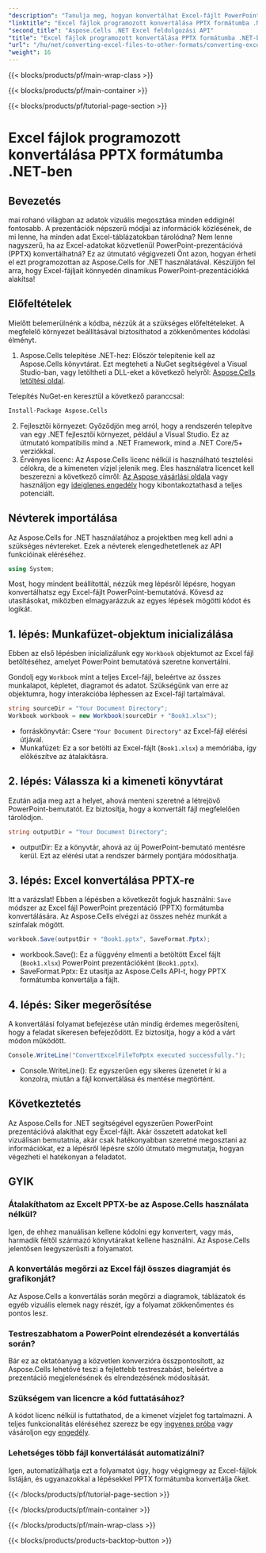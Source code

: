 ```yaml
---
"description": "Tanulja meg, hogyan konvertálhat Excel-fájlt PowerPoint-bemutatóvá (PPTX) programozottan az Aspose.Cells for .NET használatával ebből a lépésről lépésre szóló útmutatóból."
"linktitle": "Excel fájlok programozott konvertálása PPTX formátumba .NET-ben"
"second_title": "Aspose.Cells .NET Excel feldolgozási API"
"title": "Excel fájlok programozott konvertálása PPTX formátumba .NET-ben"
"url": "/hu/net/converting-excel-files-to-other-formats/converting-excel-file-to-pptx/"
"weight": 16
---
```


{{< blocks/products/pf/main-wrap-class >}}

{{< blocks/products/pf/main-container >}}

{{< blocks/products/pf/tutorial-page-section >}}

# Excel fájlok programozott konvertálása PPTX formátumba .NET-ben

## Bevezetés

mai rohanó világban az adatok vizuális megosztása minden eddiginél fontosabb. A prezentációk népszerű módjai az információk közlésének, de mi lenne, ha minden adat Excel-táblázatokban tárolódna? Nem lenne nagyszerű, ha az Excel-adatokat közvetlenül PowerPoint-prezentációvá (PPTX) konvertálhatná? Ez az útmutató végigvezeti Önt azon, hogyan érheti el ezt programozottan az Aspose.Cells for .NET használatával. Készüljön fel arra, hogy Excel-fájljait könnyedén dinamikus PowerPoint-prezentációkká alakítsa!

## Előfeltételek

Mielőtt belemerülnénk a kódba, nézzük át a szükséges előfeltételeket. A megfelelő környezet beállításával biztosíthatod a zökkenőmentes kódolási élményt.

1. Aspose.Cells telepítése .NET-hez: Először telepítenie kell az Aspose.Cells könyvtárat. Ezt megteheti a NuGet segítségével a Visual Studio-ban, vagy letöltheti a DLL-eket a következő helyről: [Aspose.Cells letöltési oldal](https://releases.aspose.com/cells/net/).

Telepítés NuGet-en keresztül a következő paranccsal:
```bash
Install-Package Aspose.Cells
```
2. Fejlesztői környezet: Győződjön meg arról, hogy a rendszerén telepítve van egy .NET fejlesztői környezet, például a Visual Studio. Ez az útmutató kompatibilis mind a .NET Framework, mind a .NET Core/5+ verziókkal.
3. Érvényes licenc: Az Aspose.Cells licenc nélkül is használható tesztelési célokra, de a kimeneten vízjel jelenik meg. Éles használatra licencet kell beszerezni a következő címről: [Az Aspose vásárlási oldala](https://purchase.aspose.com/buy) vagy használjon egy [ideiglenes engedély](https://purchase.aspose.com/temporary-license/) hogy kibontakoztathasd a teljes potenciált.

## Névterek importálása

Az Aspose.Cells for .NET használatához a projektben meg kell adni a szükséges névtereket. Ezek a névterek elengedhetetlenek az API funkcióinak eléréséhez.

```csharp
using System;
```

Most, hogy mindent beállítottál, nézzük meg lépésről lépésre, hogyan konvertálhatsz egy Excel-fájlt PowerPoint-bemutatóvá. Kövesd az utasításokat, miközben elmagyarázzuk az egyes lépések mögötti kódot és logikát.

## 1. lépés: Munkafüzet-objektum inicializálása

Ebben az első lépésben inicializálunk egy `Workbook` objektumot az Excel fájl betöltéséhez, amelyet PowerPoint bemutatóvá szeretne konvertálni.

Gondolj egy `Workbook` mint a teljes Excel-fájl, beleértve az összes munkalapot, képletet, diagramot és adatot. Szükségünk van erre az objektumra, hogy interakcióba léphessen az Excel-fájl tartalmával.

```csharp
string sourceDir = "Your Document Directory";
Workbook workbook = new Workbook(sourceDir + "Book1.xlsx");
```

- forráskönyvtár: Csere `"Your Document Directory"` az Excel-fájl elérési útjával.
- Munkafüzet: Ez a sor betölti az Excel-fájlt (`Book1.xlsx`) a memóriába, így előkészítve az átalakításra.

## 2. lépés: Válassza ki a kimeneti könyvtárat

Ezután adja meg azt a helyet, ahová menteni szeretné a létrejövő PowerPoint-bemutatót. Ez biztosítja, hogy a konvertált fájl megfelelően tárolódjon.

```csharp
string outputDir = "Your Document Directory";
```

- outputDir: Ez a könyvtár, ahová az új PowerPoint-bemutató mentésre kerül. Ezt az elérési utat a rendszer bármely pontjára módosíthatja.

## 3. lépés: Excel konvertálása PPTX-re

Itt a varázslat! Ebben a lépésben a következőt fogjuk használni: `Save` módszer az Excel fájl PowerPoint prezentáció (PPTX) formátumba konvertálására. Az Aspose.Cells elvégzi az összes nehéz munkát a színfalak mögött.

```csharp
workbook.Save(outputDir + "Book1.pptx", SaveFormat.Pptx);
```

- workbook.Save(): Ez a függvény elmenti a betöltött Excel fájlt (`Book1.xlsx`) PowerPoint prezentációként (`Book1.pptx`).
- SaveFormat.Pptx: Ez utasítja az Aspose.Cells API-t, hogy PPTX formátumba konvertálja a fájlt.

## 4. lépés: Siker megerősítése

A konvertálási folyamat befejezése után mindig érdemes megerősíteni, hogy a feladat sikeresen befejeződött. Ez biztosítja, hogy a kód a várt módon működött.

```csharp
Console.WriteLine("ConvertExcelFileToPptx executed successfully.");
```

- Console.WriteLine(): Ez egyszerűen egy sikeres üzenetet ír ki a konzolra, miután a fájl konvertálása és mentése megtörtént.

## Következtetés

Az Aspose.Cells for .NET segítségével egyszerűen PowerPoint prezentációvá alakíthat egy Excel-fájlt. Akár összetett adatokat kell vizuálisan bemutatnia, akár csak hatékonyabban szeretné megosztani az információkat, ez a lépésről lépésre szóló útmutató megmutatja, hogyan végezheti el hatékonyan a feladatot.

## GYIK

### Átalakíthatom az Excelt PPTX-be az Aspose.Cells használata nélkül?
Igen, de ehhez manuálisan kellene kódolni egy konvertert, vagy más, harmadik féltől származó könyvtárakat kellene használni. Az Aspose.Cells jelentősen leegyszerűsíti a folyamatot.

### A konvertálás megőrzi az Excel fájl összes diagramját és grafikonját?
Az Aspose.Cells a konvertálás során megőrzi a diagramok, táblázatok és egyéb vizuális elemek nagy részét, így a folyamat zökkenőmentes és pontos lesz.

### Testreszabhatom a PowerPoint elrendezését a konvertálás során?
Bár ez az oktatóanyag a közvetlen konverzióra összpontosított, az Aspose.Cells lehetővé teszi a fejlettebb testreszabást, beleértve a prezentáció megjelenésének és elrendezésének módosítását.

### Szükségem van licencre a kód futtatásához?
A kódot licenc nélkül is futtathatod, de a kimenet vízjelet fog tartalmazni. A teljes funkcionalitás eléréséhez szerezz be egy [ingyenes próba](https://releases.aspose.com/) vagy vásároljon egy [engedély](https://purchase.aspose.com/buy).

### Lehetséges több fájl konvertálását automatizálni?
Igen, automatizálhatja ezt a folyamatot úgy, hogy végigmegy az Excel-fájlok listáján, és ugyanazokkal a lépésekkel PPTX formátumba konvertálja őket.

{{< /blocks/products/pf/tutorial-page-section >}}

{{< /blocks/products/pf/main-container >}}

{{< /blocks/products/pf/main-wrap-class >}}

{{< blocks/products/products-backtop-button >}}